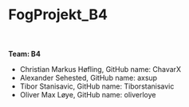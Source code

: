 # FogProjekt_B4 <br><br>

<b>Team: B4</b>
<ul>
  <li>Christian Markus Høfling, GitHub name: ChavarX </li> 
  <li>Alexander Sehested, GitHub name: axsup</li>
  <li>Tibor Stanisavic, GitHub name: Tiborstanisavic</li>
  <li>Oliver Max Løye, GitHub name: oliverloye</li>
</ul>
  
